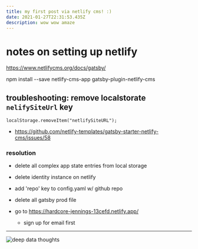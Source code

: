 ```yaml
---
title: my first post via netlify cms! :)
date: 2021-01-27T22:31:53.435Z
description: wow wow amaze
---
```

# notes on setting up netlify

https://www.netlifycms.org/docs/gatsby/

npm install --save netlify-cms-app gatsby-plugin-netlify-cms

## troubleshooting: remove localstorate `nelifySiteUrl` key

```localStorage.removeItem("netlifySiteURL");```

* https://github.com/netlify-templates/gatsby-starter-netlify-cms/issues/58

### resolution

* delete all complex app state entries from local storage
* delete identity instance on netlify
* add 'repo' key to config.yaml w/ github repo
* delete all gatsby prod file
* go to https://hardcore-jennings-13cefd.netlify.app/

  * sign up for email first

---

![deep data thoughts](screen-shot-2020-12-29-at-4.59.42-am.png "atometa-screenshot-1")